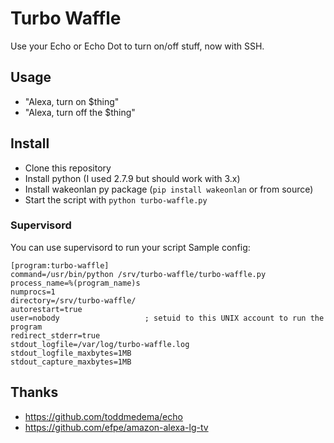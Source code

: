 # Turbo Waffle

Use your Echo or Echo Dot to turn on/off stuff, now with SSH.

## Usage

- "Alexa, turn on $thing"
- "Alexa, turn off the $thing"

## Install

- Clone this repository
- Install python (I used 2.7.9 but should work with 3.x)
- Install wakeonlan py package (`pip install wakeonlan` or from source)
- Start the script with `python turbo-waffle.py`

### Supervisord

You can use supervisord to run your script
Sample config:

```
[program:turbo-waffle]
command=/usr/bin/python /srv/turbo-waffle/turbo-waffle.py
process_name=%(program_name)s
numprocs=1
directory=/srv/turbo-waffle/
autorestart=true
user=nobody                   ; setuid to this UNIX account to run the program
redirect_stderr=true
stdout_logfile=/var/log/turbo-waffle.log
stdout_logfile_maxbytes=1MB
stdout_capture_maxbytes=1MB
```

## Thanks

- https://github.com/toddmedema/echo
- https://github.com/efpe/amazon-alexa-lg-tv

